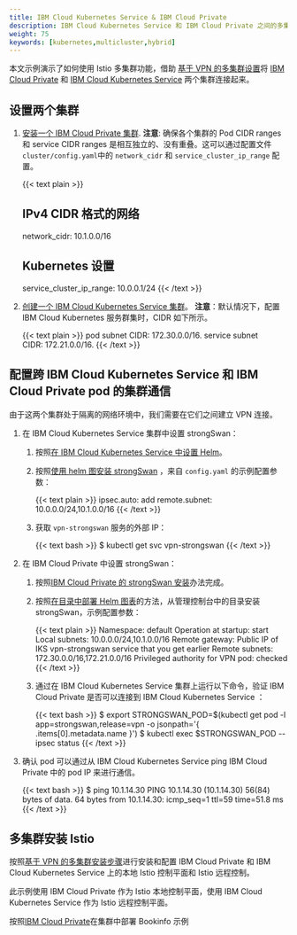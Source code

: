 ```yaml
---
title: IBM Cloud Kubernetes Service & IBM Cloud Private 
description: IBM Cloud Kubernetes Service 和 IBM Cloud Private 之间的多集群示例。
weight: 75
keywords: [kubernetes,multicluster,hybrid]
---
```


本文示例演示了如何使用 Istio 多集群功能，借助 [基于 VPN 的多集群设置](/zh/docs/setup/kubernetes/multicluster-install/vpn/)将 [IBM Cloud Private](https://www.ibm.com/cloud/private) 和 [IBM Cloud Kubernetes Service](https://console.bluemix.net/docs/containers/container_index.html) 两个集群连接起来。

## 设置两个集群

1.  [安装一个 IBM Cloud Private 集群](https://www.ibm.com/support/knowledgecenter/en/SSBS6K_2.1.0.3/installing/installing.html).
    __注意__:  确保各个集群的 Pod CIDR ranges 和 service CIDR ranges 是相互独立的、没有重叠。这可以通过配置文件 `cluster/config.yaml`中的 `network_cidr` 和 `service_cluster_ip_range` 配置。

    {{< text plain >}}
    ## IPv4 CIDR 格式的网络
    network_cidr: 10.1.0.0/16
    ## Kubernetes 设置
    service_cluster_ip_range: 10.0.0.1/24
    {{< /text >}}

1.  [创建一个 IBM Cloud Kubernetes Service 集群](https://console.bluemix.net/docs/containers/container_index.html)。
    __注意__：默认情况下，配置 IBM Cloud Kubernetes 服务群集时，CIDR 如下所示。

    {{< text plain >}}
    pod subnet CIDR: 172.30.0.0/16.
    service subnet CIDR: 172.21.0.0/16.
    {{< /text >}}

## 配置跨 IBM Cloud Kubernetes Service 和 IBM Cloud Private  pod 的集群通信

由于这两个集群处于隔离的网络环境中，我们需要在它们之间建立 VPN 连接。

1.  在 IBM Cloud Kubernetes Service 集群中设置 strongSwan：

    1.  按照[在 IBM Cloud Kubernetes Service 中设置 Helm](https://console.bluemix.net/docs/containers/cs_integrations.html)。

    1.  按照[使用 helm 图安装 strongSwan](https://console.bluemix.net/docs/containers/cs_vpn.html) ，来自 `config.yaml` 的示例配置参数：

        {{< text plain >}}
        ipsec.auto: add
        remote.subnet: 10.0.0.0/24,10.1.0.0/16
        {{< /text >}}

    1.  获取 `vpn-strongswan` 服务的外部 IP：

        {{< text bash >}}
        $ kubectl get svc vpn-strongswan
        {{< /text >}}

1.  在 IBM Cloud Private 中设置 strongSwan：

    1.  按照[IBM Cloud Private 的 strongSwan 安装](https://www.ibm.com/support/knowledgecenter/SS2L37_2.1.0.3/cam_strongswan.html)办法完成。

    1.  按照[在目录中部署 Helm 图表](https://www.ibm.com/support/knowledgecenter/SSBS6K_2.1.0.3/app_center/create_release.html)的方法，从管理控制台中的目录安装 strongSwan，示例配置参数：

        {{< text plain >}}
        Namespace: default
        Operation at startup: start
        Local subnets: 10.0.0.0/24,10.1.0.0/16
        Remote gateway: Public IP of IKS vpn-strongswan service that you get earlier
        Remote subnets: 172.30.0.0/16,172.21.0.0/16
        Privileged authority for VPN pod: checked
        {{< /text >}}

    1.  通过在 IBM Cloud Kubernetes Service 集群上运行以下命令，验证 IBM Cloud Private 是否可以连接到 IBM Cloud Kubernetes Service ：

        {{< text bash >}}
        $ export STRONGSWAN_POD=$(kubectl get pod -l app=strongswan,release=vpn -o jsonpath='{ .items[0].metadata.name }')
        $ kubectl exec $STRONGSWAN_POD -- ipsec status
        {{< /text >}}

1.  确认 pod 可以通过从 IBM Cloud Kubernetes Service  ping  IBM Cloud Private 中的 pod IP 来进行通信。

    {{< text bash >}}
    $ ping 10.1.14.30
    PING 10.1.14.30 (10.1.14.30) 56(84) bytes of data.
    64 bytes from 10.1.14.30: icmp_seq=1 ttl=59 time=51.8 ms
    {{< /text >}}

## 多集群安装 Istio

按照[基于 VPN 的多集群安装步骤](/zh/docs/setup/kubernetes/multicluster-install/vpn/)进行安装和配置
IBM Cloud Private 和 IBM Cloud Kubernetes Service 上的本地 Istio 控制平面和 Istio 远程控制。

此示例使用 IBM Cloud Private 作为 Istio 本地控制平面，使用 IBM Cloud Kubernetes Service 作为 Istio 远程控制平面。

按照[IBM Cloud Private](/zh/docs/examples/multicluster/icp/)在集群中部署 Bookinfo 示例
